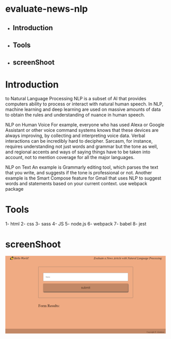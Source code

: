 # evaluate-news-nlp
* ## Introduction
* ## Tools
* ## screenShoot
# Introduction 
to Natural Language Processing
NLP is a subset of AI that provides computers ability to process or interact with natural human speech. In NLP, machine learning and deep learning are used on massive amounts of data to obtain the rules and understanding of nuance in human speech.

NLP on Human Voice
For example, everyone who has used Alexa or Google Assistant or other voice command systems knows that these devices are always improving, by collecting and interpreting voice data. Verbal interactions can be incredibly hard to decipher. Sarcasm, for instance, requires understanding not just words and grammar but the tone as well, and regional accents and ways of saying things have to be taken into account, not to mention coverage for all the major languages.

NLP on Text
An example is Grammarly editing tool, which parses the text that you write, and suggests if the tone is professional or not. Another example is the Smart Compose feature for Gmail that uses NLP to suggest words and statements based on your current context.
 use webpack package

# Tools
1- html 
2- css 
3- sass
4- JS
5- node.js 
6- webpack 
7- babel
8- jest 

# screenShoot
![Website screenshot](./screenshot/screenshot.png)